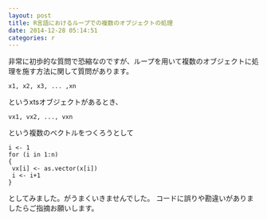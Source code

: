 ```yaml
---
layout: post
title: R言語におけるループでの複数のオブジェクトの処理
date: 2014-12-28 05:14:51
categories: r
---
```

<!-- {% raw %} -->
<p>非常に初歩的な質問で恐縮なのですが、ループを用いて複数のオブジェクトに処理を施す方法に関して質問があります。</p>

<pre><code>x1, x2, x3, ... ,xn
</code></pre>

<p>というxtsオブジェクトがあるとき、</p>

<pre><code>vx1, vx2, ..., vxn
</code></pre>

<p>という複数のベクトルをつくろうとして</p>

<pre><code>i &lt;- 1
for (i in 1:n)
{
 vx[i] &lt;- as.vector(x[i])
 i &lt;- i+1
}
</code></pre>

<p>としてみました。がうまくいきませんでした。
コードに誤りや勘違いがありましたらご指摘お願いします。</p>
<!-- {% endraw %} -->
